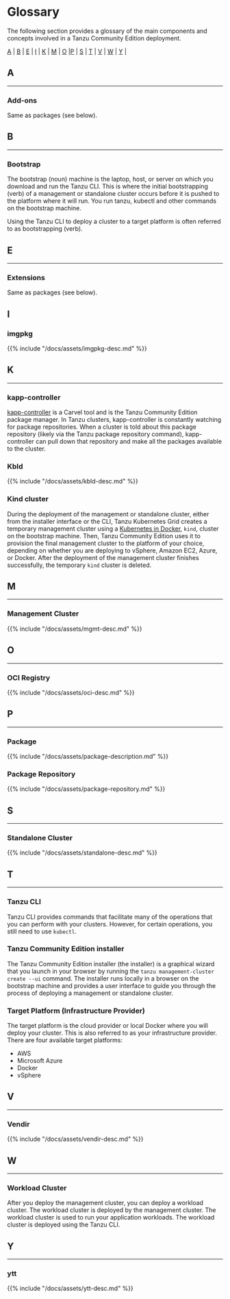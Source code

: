 # Glossary

The following section provides a glossary of the main components and concepts involved in a Tanzu Community
Edition deployment.

[A](#a) | [B](#b) | [E](#e) | [I](#i) | [K](#k) | [M](#m) | [O](#o) |[P](#p) | [S](#s) | [T](#t) | [V](#v) | [W](#w) | [Y](#w) |

## A

---

### Add-ons

Same as packages (see below).

## B

---

### Bootstrap

The bootstrap (noun) machine is the laptop, host, or server on which you download and run the Tanzu CLI. This
is where the initial bootstrapping (verb) of a management or standalone cluster occurs before it is pushed to
the platform where it will run. You run tanzu, kubectl and other commands on the bootstrap machine.

Using the Tanzu CLI to deploy a cluster to a target platform is often referred to as bootstrapping (verb).

## E

---

### Extensions

Same as packages (see below).

## I

### imgpkg

{{% include "/docs/assets/imgpkg-desc.md" %}}

## K

---

### kapp-controller

[kapp-controller](https://carvel.dev/kapp-controller/) is a Carvel tool and is the Tanzu Community Edition package manager. In Tanzu clusters, kapp-controller is constantly watching for package repositories. When a cluster is told about this package repository (likely via the Tanzu package repository command), kapp-controller can pull down that repository and make all the packages available to the cluster.

### Kbld

{{% include "/docs/assets/kbld-desc.md" %}}

### Kind cluster

During the deployment of the management or standalone cluster, either from the installer interface or the CLI,
Tanzu Kubernetes Grid creates a temporary management cluster using a [Kubernetes in Docker](https://kind.sigs.k8s.io/), `kind`, cluster on the bootstrap machine. Then, Tanzu Community Edition uses it to provision the
final management cluster to the platform of your choice, depending on whether you are deploying to vSphere,
Amazon EC2, Azure, or Docker. After the deployment of the management cluster finishes successfully, the
temporary `kind` cluster is deleted.

## M

---

### Management Cluster

{{% include "/docs/assets/mgmt-desc.md" %}}

## O

---

### OCI Registry

{{% include "/docs/assets/oci-desc.md" %}}

## P

---

### Package

{{% include "/docs/assets/package-description.md" %}}

### Package Repository

{{% include "/docs/assets/package-repository.md" %}}

## S

---

### Standalone Cluster

{{% include "/docs/assets/standalone-desc.md" %}}

## T

---

### Tanzu CLI

Tanzu CLI provides commands that facilitate many of the operations that you can perform with your clusters.
However, for certain operations, you still need to use `kubectl`.

### Tanzu Community Edition installer

The Tanzu Community Edition installer (the installer) is a graphical wizard that you launch in your browser by
running the ``tanzu management-cluster create --ui`` command. The installer runs locally in a browser on the
bootstrap machine and provides a user interface to guide you through the process of deploying a management or
standalone cluster.

### Target Platform (Infrastructure Provider)

The target platform is the cloud provider or local Docker where you will deploy your cluster. This is also
referred to as your infrastructure provider.
There are four available target platforms:

* AWS
* Microsoft Azure
* Docker
* vSphere

## V

---

### Vendir

{{% include "/docs/assets/vendir-desc.md" %}}

## W

---

### Workload Cluster

After you deploy the management cluster, you can deploy a workload cluster. The workload cluster is deployed by the management cluster. The workload cluster is used to run your application workloads. The workload cluster is deployed using the Tanzu CLI.

## Y

---

### ytt

{{% include "/docs/assets/ytt-desc.md" %}}
